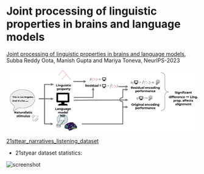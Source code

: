 # Joint processing of linguistic properties in brains and language models

[Joint processing of linguistic properties in brains and language models](https://arxiv.org/abs/2212.08094), Subba Reddy Oota, Manish Gupta and Mariya Toneva, NeurIPS-2023

![screenshot](architecture.png)

[21<superscript>st</superscript>tear_narratives_listening_dataset](https://figshare.com/articles/dataset/BOLD5000_Release_2_0/14456124)

* 21styear dataset statistics:
  
![screenshot](bold5000_stats.PNG)
